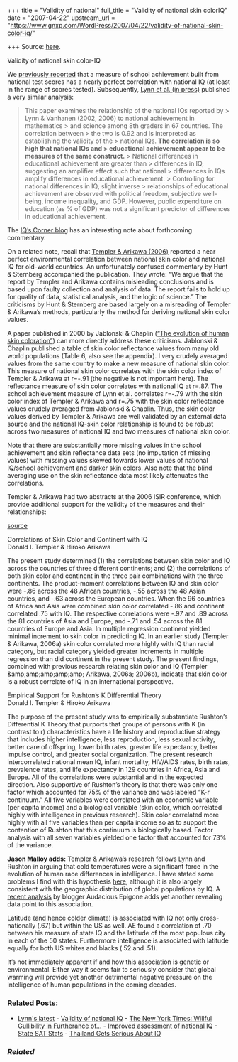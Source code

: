 +++
title = "Validity of national"
full_title = "Validity of national skin colorIQ"
date = "2007-04-22"
upstream_url = "https://www.gnxp.com/WordPress/2007/04/22/validity-of-national-skin-color-iq/"

+++
Source: [here](https://www.gnxp.com/WordPress/2007/04/22/validity-of-national-skin-color-iq/).

Validity of national skin color-IQ

We [previously reported](https://www.gnxp.com/blog/2007/03/validity-of-national-iq.php) that a measure of school achievement built from national test scores has a nearly perfect correlation with national IQ (at least in the range of scores tested). Subsequently, [Lynn et al. (in press)](https://dx.doi.org/10.1017/S0021932007001964) published a very similar analysis:

> This paper examines the relationship of the national IQs reported by > Lynn & Vanhanen (2002, 2006) to national achievement in mathematics > and science among 8th graders in 67 countries. The correlation between > the two is 0.92 and is interpreted as establishing the validity of the > national IQs. **The correlation is so high that national IQs and > educational achievement appear to be measures of the same construct.** > National differences in educational achievement are greater than > differences in IQ, suggesting an amplifier effect such that national > differences in IQs amplify differences in educational achievement. > Controlling for national differences in IQ, slight inverse > relationships of educational achievement are observed with political freedom, subjective well-being, income inequality, and GDP. However, public expenditure on education (as % of GDP) was not a significant predictor of differences in educational achievement.

The [IQ’s Corner blog](https://intelligencetesting.blogspot.com/2007/04/validity-of-global-iq-g-invitation-for.html) has an interesting note about forthcoming commentary.

On a related note, recall that [Templer & Arikawa (2006)](https://dx.doi.org/10.1016/j.intell.2005.04.002) reported a near perfect environmental correlation between national skin color and national IQ for old-world countries. An unfortunately confused commentary by Hunt & Sternberg accompanied the publication. They wrote: “We argue that the report by Templer and Arikawa contains misleading conclusions and is based upon faulty collection and analysis of data. The report fails to hold up for quality of data, statistical analysis, and the logic of science.” The criticisms by Hunt & Sternberg are based largely on a misreading of Templer & Arikawa’s methods, particularly the method for deriving national skin color values.

A paper published in 2000 by Jablonski & Chaplin ([“The evolution of human skin coloration”](https://dx.doi.org/10.1006/jhev.2000.0403)) can more directly address these criticisms. Jablonski & Chaplin published a table of skin color reflectance values from many old world populations (Table 6, also see the appendix). I very crudely averaged values from the same country to make a new measure of national skin color. This measure of national skin color correlates with the skin color index of Templer & Arikawa at r=-.91 (the negative is not important here). The reflectance measure of skin color correlates with national IQ at r=.87. The school achievement measure of Lynn et al. correlates r=-.79 with the skin color index of Templer & Arikawa and r=.75 with the skin color reflectance values crudely averaged from Jablonski & Chaplin. Thus, the skin color values derived by Templer & Arikawa are well validated by an external data source and the national IQ-skin color relationship is found to be robust across two measures of national IQ and two measures of national skin color.

Note that there are substantially more missing values in the school achievement and skin reflectance data sets (no imputation of missing values) with missing values skewed towards lower values of national IQ/school achievement and darker skin colors. Also note that the blind averaging use on the skin reflectance data most likely attenuates the correlations.

Templer & Arikawa had two abstracts at the 2006 ISIR conference, which provide additional support for the validity of the measures and their relationships:

[source](http://www.isironline.org/resources/pdf/program2006.pdf)

Correlations of Skin Color and Continent with IQ  
Donald I. Templer & Hiroko Arikawa

The present study determined (1) the correlations between skin color and IQ across the countries of three different continents; and (2) the correlations of both skin color and continent in the three pair combinations with the three continents. The product-moment correlations between IQ and skin color were -.86 across the 48 African countries, -.55 across the 48 Asian countries, and -.63 across the European countries. When the 96 countries of Africa and Asia were combined skin color correlated -.86 and continent correlated .75 with IQ. The respective correlations were -.97 and .89 across the 81 countries of Asia and Europe, and -.71 and .54 across the 81 countries of Europe and Asia. In multiple regression continent yielded minimal increment to skin color in predicting IQ. In an earlier study (Templer & Arikawa, 2006a) skin color correlated more highly with IQ than racial category, but racial category yielded greater increments in multiple regression than did continent in the present study. The present findings, combined with previous research relating skin color and IQ (Templer &amp;amp;amp;amp;amp;amp; Arikawa, 2006a; 2006b), indicate that skin color is a robust correlate of IQ in an international perspective.

Empirical Support for Rushton’s K Differential Theory  
Donald I. Templer & Hiroko Arikawa

The purpose of the present study was to empirically substantiate Rushton’s Differential K Theory that purports that groups of persons with K (in contrast to r) characteristics have a life history and reproductive strategy that includes higher intelligence, less reproduction, less sexual activity, better care of offspring, lower birth rates, greater life expectancy, better impulse control, and greater social organization. The present research intercorrelated national mean IQ, infant mortality, HIV/AIDS rates, birth rates, prevalence rates, and life expectancy in 129 countries in Africa, Asia and Europe. All of the correlations were substantial and in the expected direction. Also supportive of Rushton’s theory is that there was only one factor which accounted for 75% of the variance and was labeled “K-r continuum.” All five variables were correlated with an economic variable (per capita income) and a biological variable (skin color, which correlated highly with intelligence in previous research). Skin color correlated more highly with all five variables than per capita income so as to support the contention of Rushton that this continuum is biologically based. Factor analysis with all seven variables yielded one factor that accounted for 73% of the variance.

**Jason Malloy adds:** Templer & Arikawa’s research follows Lynn and Rushton in arguing that cold temperatures were a significant force in the evolution of human race differences in intelligence. I have stated some problems I find with this hypothesis [here](https://www.gnxp.com/blog/2006/02/world-of-difference-richard-lynn-maps.php), although it is also largely consistent with the geographic distribution of global populations by IQ. A [recent analysis](https://anepigone.blogspot.com/2007/04/intelligence-and-latitude-in-us.html) by blogger Audacious Epigone adds yet another revealing data point to this association.

Latitude (and hence colder climate) is associated with IQ not only cross-nationally (.67) but within the US as well. AE found a correlation of .70 between his measure of state IQ and the latitude of the most populous city in each of the 50 states. Furthermore intelligence is associated with latitude equally for both US whites and blacks (.52 and .51).

It’s not immediately apparent if and how this association is genetic or environmental. Either way it seems fair to seriously consider that global warming will provide yet another detrimental negative pressure on the intelligence of human populations in the coming decades.

### Related Posts:

- [Lynn's
  latest](https://www.gnxp.com/WordPress/2006/07/20/lynn-s-latest/) - [Validity of national
  IQ](https://www.gnxp.com/WordPress/2007/03/06/validity-of-national-iq/) - [The New York Times: Willful Gullibility in Furtherance
  of…](https://www.gnxp.com/WordPress/2007/07/14/the-new-york-times-willful-gullibility-in-furtherance-of-ideology/) - [Improved assessment of national
  IQ](https://www.gnxp.com/WordPress/2007/04/29/improved-assessment-of-national-iq/) - [State SAT
  Stats](https://www.gnxp.com/WordPress/2006/05/23/state-sat-stats/) - [Thailand Gets Serious About
  IQ](https://www.gnxp.com/WordPress/2005/08/16/thailand-gets-serious-about-iq/)

### *Related*

[](https://www.addtoany.com/add_to/facebook?linkurl=https%3A%2F%2Fwww.gnxp.com%2FWordPress%2F2007%2F04%2F22%2Fvalidity-of-national-skin-color-iq%2F&linkname=Validity%20of%20national%20skin%20color-IQ "Facebook")[](https://www.addtoany.com/add_to/twitter?linkurl=https%3A%2F%2Fwww.gnxp.com%2FWordPress%2F2007%2F04%2F22%2Fvalidity-of-national-skin-color-iq%2F&linkname=Validity%20of%20national%20skin%20color-IQ "Twitter")[](https://www.addtoany.com/add_to/email?linkurl=https%3A%2F%2Fwww.gnxp.com%2FWordPress%2F2007%2F04%2F22%2Fvalidity-of-national-skin-color-iq%2F&linkname=Validity%20of%20national%20skin%20color-IQ "Email")[](https://www.addtoany.com/share)
